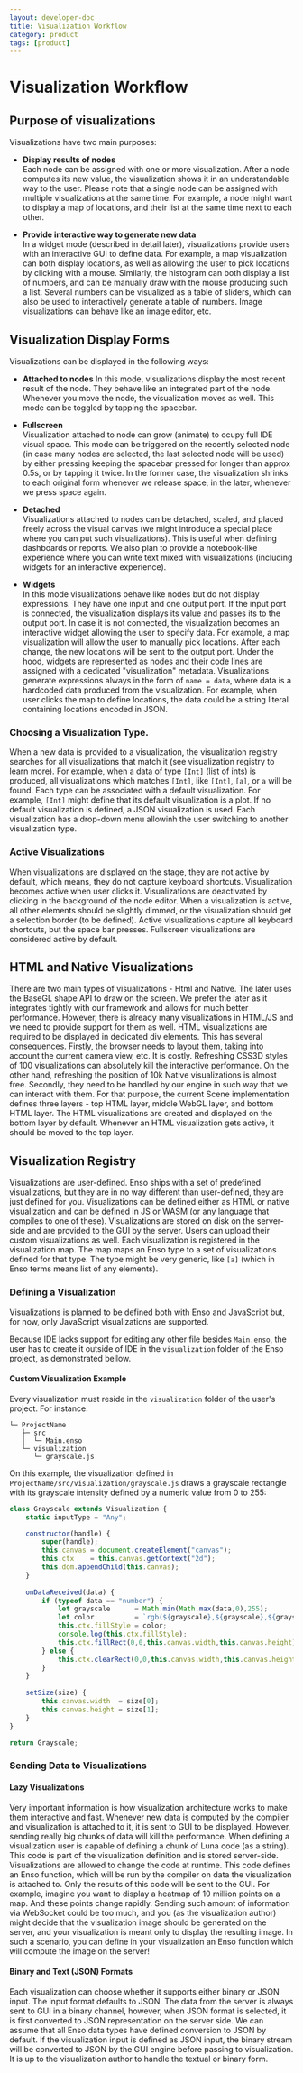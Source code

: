 ```yaml
---
layout: developer-doc
title: Visualization Workflow
category: product
tags: [product]
---
```


# Visualization Workflow

## Purpose of visualizations
Visualizations have two main purposes:

- **Display results of nodes**  
  Each node can be assigned with one or more visualization. After a node
  computes its new value, the visualization shows it in an understandable way to
  the user. Please note that a single node can be assigned with multiple
  visualizations at the same time. For example, a node might want to display a
  map of locations, and their list at the same time next to each other.

- **Provide interactive way to generate new data**  
  In a widget mode (described in detail later), visualizations provide users
  with an interactive GUI to define data. For example, a map visualization can
  both display locations, as well as allowing the user to pick locations by clicking
  with a mouse. Similarly, the histogram can both display a list of numbers, and
  can be manually draw with the mouse producing such a list. Several numbers can
  be visualized as a table of sliders, which can also be used to interactively
  generate a table of numbers. Image visualizations can behave like an image
  editor, etc.


## Visualization Display Forms
Visualizations can be displayed in the following ways:

- **Attached to nodes** 
  In this mode, visualizations display the most recent result of the node. They
  behave like an integrated part of the node. Whenever you move the node, the
  visualization moves as well. This mode can be toggled by tapping the spacebar.

- **Fullscreen**  
  Visualization attached to node can grow (animate) to ocupy full IDE visual
  space. This mode can be triggered on the recently selected node (in case many
  nodes are selected, the last selected node will be used) by either pressing
  keeping the spacebar pressed for longer than approx 0.5s, or by tapping it
  twice. In the former case, the visualization shrinks to each original form
  whenever we release space, in the later, whenever we press space again.

- **Detached**  
  Visualizations attached to nodes can be detached, scaled, and placed freely
  across the visual canvas (we might introduce a special place where you can put
  such visualizations). This is useful when defining dashboards or reports. We
  also plan to provide a notebook-like experience where you can write text mixed
  with visualizations (including widgets for an interactive experience). 

- **Widgets**  
  In this mode visualizations behave like nodes but do not display expressions.
  They have one input and one output port. If the input port is connected, the
  visualization displays its value and passes its to the output port. In case it
  is not connected, the visualization becomes an interactive widget allowing the
  user to specify data. For example, a map visualization will allow the user to
  manually pick locations. After each change, the new locations will be sent to
  the output port. Under the hood, widgets are represented as nodes and their
  code lines are assigned with a dedicated "visualization" metadata. 
  Visualizations generate expressions always in the form of `name = data`, where
  data is a hardcoded data produced from the visualization. For example, when
  user clicks the map to define locations, the data could be a string literal
  containing locations encoded in JSON.


### Choosing a Visualization Type.
When a new data is provided to a visualization, the visualization registry
searches for all visualizations that match it (see visualization registry to
learn more). For example, when a data of type `[Int]` (list of ints) is
produced, all visualizations which matches `[Int]`, like `[Int]`, `[a]`, or `a`
will be found. Each type can be associated with a default visualization. For
example, `[Int]` might define that its default visualization is a plot. If no
default visualization is defined, a JSON visualization is used. Each
visualization has a drop-down menu allowinh the user switching to another
visualization type.

### Active Visualizations
When visualizations are displayed on the stage, they are not active by default,
which means, they do not capture keyboard shortcuts. Visualization becomes
active when user clicks it. Visualizations are deactivated by clicking in the
background of the node editor. When a visualization is active, all other
elements should be slightly dimmed, or the visualization should get a selection
border (to be defined). Active visualizations capture all keyboard shortcuts,
but the space bar presses. Fullscreen visualizations are considered active by
default.


## HTML and Native Visualizations
There are two main types of visualizations - Html and Native. The later uses the
BaseGL shape API to draw on the screen. We prefer the later as it integrates
tightly with our framework and allows for much better performance. However,
there is already many visualizations in HTML/JS and we need to provide support
for them as well. HTML visualizations are required to be displayed in dedicated
div elements. This has several consequences. Firstly, the browser needs to
layout them, taking into account the current camera view, etc. It is costly.
Refreshing CSS3D styles of 100 visualizations can absolutely kill the
interactive performance. On the other hand, refreshing the position of 10k
Native visualizations is almost free. Secondly, they need to be handled by our
engine in such way that we can interact with them. For that purpose, the current
Scene implementation defines three layers - top HTML layer, middle WebGL layer,
and bottom HTML layer. The HTML visualizations are created and displayed on the
bottom layer by default. Whenever an HTML visualization gets active, it should
be moved to the top layer.


## Visualization Registry
Visualizations are user-defined. Enso ships with a set of predefined
visualizations, but they are in no way different than user-defined, they are
just defined for you. Visualizations can be defined either as HTML or native
visualization and can be defined in JS or WASM (or any language that compiles to
one of these). Visualizations are stored on disk on the server-side and are
provided to the GUI by the server. Users can upload their custom visualizations
as well. Each visualization is registered in the visualization map. The map maps
an Enso type to a set of visualizations defined for that type. The type might be
very generic, like `[a]` (which in Enso terms means list of any elements).

### Defining a Visualization
Visualizations is planned to be defined both with Enso and JavaScript but, for now, only JavaScript visualizations are
supported.

Because IDE lacks support for editing any other file besides `Main.enso`, the user has to create it outside of IDE in
the `visualization` folder of the Enso project, as demonstrated bellow.

#### Custom Visualization Example

Every visualization must reside in the `visualization` folder of the user's project. For instance:

```
└─ ProjectName
   ├─ src
   │  └─ Main.enso
   └─ visualization
      └─ grayscale.js
```

On this example, the visualization defined in `ProjectName/src/visualization/grayscale.js` draws a grayscale rectangle
with its grayscale intensity defined by a numeric value from 0 to 255:

```javascript
class Grayscale extends Visualization {
    static inputType = "Any";

    constructor(handle) {
        super(handle);
        this.canvas = document.createElement("canvas");
        this.ctx    = this.canvas.getContext("2d");
        this.dom.appendChild(this.canvas);
    }
    
    onDataReceived(data) {
        if (typeof data == "number") {
            let grayscale      = Math.min(Math.max(data,0),255);
            let color          = `rgb(${grayscale},${grayscale},${grayscale})`;
            this.ctx.fillStyle = color;
            console.log(this.ctx.fillStyle);
            this.ctx.fillRect(0,0,this.canvas.width,this.canvas.height);
        } else {
            this.ctx.clearRect(0,0,this.canvas.width,this.canvas.height);
        }
    }
    
    setSize(size) {
        this.canvas.width  = size[0];
        this.canvas.height = size[1];
    }
}

return Grayscale;
```

### Sending Data to Visualizations

#### Lazy Visualizations
Very important information is how visualization architecture works to make them
interactive and fast. Whenever new data is computed by the compiler and
visualization is attached to it, it is sent to GUI to be displayed. However,
sending really big chunks of data will kill the performance. When defining a
visualization user is capable of defining a chunk of Luna code (as a string).
This code is part of the visualization definition and is stored server-side.
Visualizations are allowed to change the code at runtime. This code defines an
Enso function, which will be run by the compiler on data the visualization is
attached to. Only the results of this code will be sent to the GUI. For example,
imagine you want to display a heatmap of 10 million points on a map. And these
points change rapidly. Sending such amount of information via WebSocket could be
too much, and you (as the visualization author) might decide that the
visualization image should be generated on the server, and your visualization is
meant only to display the resulting image. In such a scenario, you can define in
your visualization an Enso function which will compute the image on the server!

#### Binary and Text (JSON) Formats
Each visualization can choose whether it supports either binary or JSON input.
The input format defaults to JSON. The data from the server is always sent to
GUI in a binary channel, however, when JSON format is selected, it is first
converted to JSON representation on the server side. We can assume that all Enso
data types have defined conversion to JSON by default. If the visualization
input is defined as JSON input, the binary stream will be converted to JSON by
the GUI engine before passing to visualization. It is up to the visualization
author to handle the textual or binary form. 
